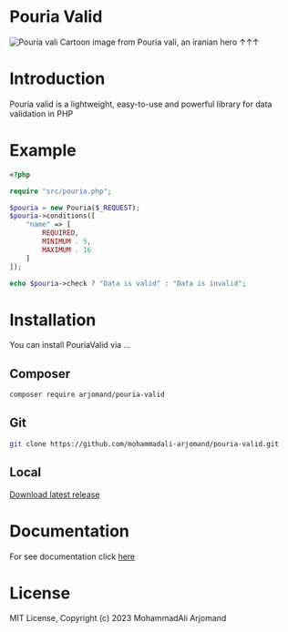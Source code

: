 # Pouria Valid
![Pouria vali](https://s29.picofile.com/file/8466457818/poura_valid.jpg)
Cartoon image from Pouria vali, an iranian hero &uarr;&uarr;&uarr;

# Introduction
Pouria valid is a lightweight, easy-to-use and powerful library for data validation in PHP

# Example
```php
<?php

require "src/pouria.php";

$pouria = new Pouria($_REQUEST);
$pouria->conditions([
    "name" => [
        REQUIRED,
        MINIMUM . 5,
        MAXIMUM . 16
    ]
]);

echo $pouria->check ? "Data is valid" : "Data is invalid";
```

# Installation
You can install PouriaValid via ...
## Composer
```bash
composer require arjomand/pouria-valid
```
## Git
```bash
git clone https://github.com/mohammadali-arjomand/pouria-valid.git
```
## Local
[Download latest release](https://github.com/mohammadali-arjomand/pouria-valid/archive/refs/tags/v1.1.1.zip)

# Documentation
For see documentation click [here](https://github.com/mohammadali-arjomand/pouria-valid/wiki)

# License
MIT License, Copyright (c) 2023 MohammadAli Arjomand
